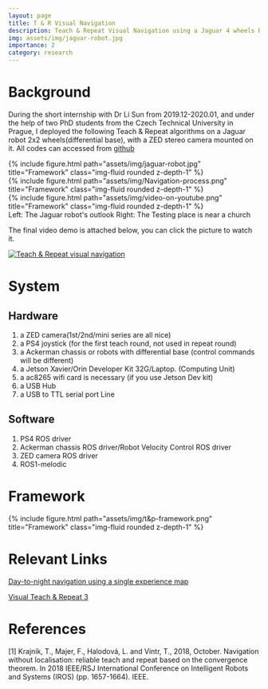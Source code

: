 ```yaml
---
layout: page
title: T & R Visual Navigation
description: Teach & Repeat Visual Navigation using a Jaguar 4 wheels Robot
img: assets/img/jaguar-robot.jpg
importance: 2
category: research
---
```


# Background

During the short internship with Dr Li Sun from 2019.12-2020.01, and under the help of two PhD students from the Czech Technical University in Prague, I deployed the following Teach & Repeat algorithms on a Jaguar robot 2x2 wheels(differential base), with a ZED stereo camera mounted on it. All codes can accessed from [github](https://github.com/Bluet-NeuroRobotics/stroll_bearnav/tree/core?tab=readme-ov-file)


<div class="row">
    <div class="col-sm mt-3 mt-md-0">
        {% include figure.html path="assets/img/jaguar-robot.jpg" title="Framework" class="img-fluid rounded z-depth-1" %}
    </div>
    <div class="col-sm mt-3 mt-md-0">
        {% include figure.html path="assets/img/Navigation-process.png" title="Framework" class="img-fluid rounded z-depth-1" %}
    </div>
    <div class="col-sm mt-3 mt-md-0">
        {% include figure.html path="assets/img/video-on-youtube.png" title="Framework" class="img-fluid rounded z-depth-1" %}
    </div>
</div>
<div class="caption">
        Left: The Jaguar robot's outlook
        Right: The Testing place is near a church 
</div>

The final video demo is attached below, you can click the picture to watch it.

[![Teach & Repeat visual navigation](https://res.cloudinary.com/marcomontalbano/image/upload/v1723098695/video_to_markdown/images/youtube--4-_VVGgxXEI-c05b58ac6eb4c4700831b2b3070cd403.jpg)](https://www.youtube.com/watch?v=4-_VVGgxXEI "Teach & Repeat visual navigation")



# System

## Hardware
1. a ZED camera(1st/2nd/mini series are all nice)
2. a PS4 joystick (for the first teach round, not used in repeat round)
3. a Ackerman chassis or robots with differential base (control commands will be different)
4. a Jetson Xavier/Orin Developer Kit 32G/Laptop. (Computing Unit)
5. a ac8265 wifi card is necessary (if you use Jetson Dev kit)
6. a USB Hub
7. a USB to TTL serial port Line

## Software
1. PS4 ROS driver
2. Ackerman chassis ROS driver/Robot Velocity Control ROS driver
3. ZED camera ROS driver
4. ROS1-melodic


# Framework

<div class="row">
    <div class="col-sm mt-3 mt-md-0">
        {% include figure.html path="assets/img/t&p-framework.png" title="Framework" class="img-fluid rounded z-depth-1" %}
    </div>
</div>



# Relevant Links
[Day-to-night navigation using a single experience map](https://sites.google.com/view/kevinlisun/home/project-navigation?authuser=0)

[Visual Teach & Repeat 3](https://utiasasrl.github.io/vtr3/)


# References

[1] Krajník, T., Majer, F., Halodová, L. and Vintr, T., 2018, October. Navigation without localisation: reliable teach and repeat based on the convergence theorem. In 2018 IEEE/RSJ International Conference on Intelligent Robots and Systems (IROS) (pp. 1657-1664). IEEE.
